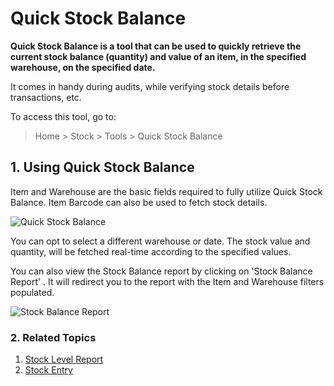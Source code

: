 <!-- add-breadcrumbs -->
# Quick Stock Balance

**Quick Stock Balance is a tool that can be used to quickly retrieve the current stock balance (quantity) and value of an item, in the specified warehouse, on the specified date.**

It comes in handy during audits, while verifying stock details before transactions, etc.

To access this tool, go to:
> Home > Stock > Tools > Quick Stock Balance

## 1. Using Quick Stock Balance
Item and Warehouse are the basic fields required to fully utilize Quick Stock Balance. Item Barcode can also be used to fetch stock details.

![Quick Stock Balance](/docs/v12/assets/img/stock/quick-stock-balance.png)

You can opt to select a different warehouse or date. The stock value and quantity, will be fetched real-time according to the specified values.

You can also view the Stock Balance report by clicking on 'Stock Balance Report' . It will redirect you to the report with the Item and Warehouse filters populated.

![Stock Balance Report](/docs/v12/assets/img/stock/stock-balance-report.png)

### 2. Related Topics
1. [Stock Level Report](/docs/user/manual/en/stock/stock-level-report)
1. [Stock Entry](/docs/user/manual/en/stock/stock-entry)